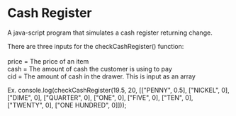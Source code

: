 # Cash Register
A java-script program that simulates a cash register returning change.

There are three inputs for the checkCashRegister() function:
<br><br>
price = The price of an item
<br>
cash = The amount of cash the customer is using to pay
<br>
cid = The amount of cash in the drawer. This is input as an array

Ex.
console.log(checkCashRegister(19.5, 20, [["PENNY", 0.5], ["NICKEL", 0], ["DIME", 0], ["QUARTER", 0], ["ONE", 0], ["FIVE", 0], ["TEN", 0], ["TWENTY", 0], ["ONE HUNDRED", 0]]));
